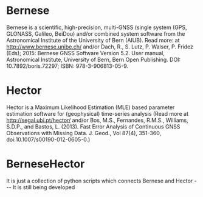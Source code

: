 
# Bernese
Bernese is a scientific, high-precision, multi-GNSS (single system (GPS, GLONASS, Galileo, BeiDou) 
and/or combined system software from the Astronomical Institute of the University of Bern (AIUB). 
Read more: at http://www.bernese.unibe.ch/ and/or Dach, R., S. Lutz, P. Walser, P. Fridez (Eds); 2015: Bernese GNSS Software 
Version 5.2. User manual, Astronomical Institute, University of Bern,
Bern Open Publishing. DOI: 10.7892/boris.72297; ISBN: 978-3-906813-05-9. 


# Hector
Hector is a Maximum Likelihood Estimation (MLE) based parameter estimation software for (geophysical) time-series analysis 
(Read more at http://segal.ubi.pt/hector/ and/or Bos, M.S., Fernandes, R.M.S., Williams, S.D.P., and Bastos, L. (2013).
Fast Error Analysis of Continuous GNSS Observations with Missing Data. 
J. Geod., Vol 87(4), 351-360, doi:10.1007/s00190-012-0605-0.) 

# BerneseHector
It is just a collection of python scripts which connects Bernese and Hector
--- It is still being developed
